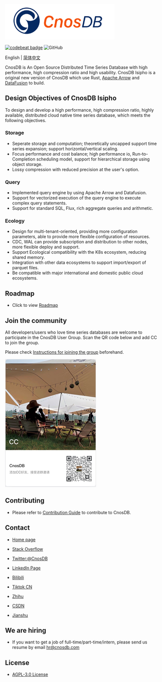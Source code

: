 
<img src="docs/source/_static/img/cnosdb_logo_white.svg" width="360"/>

<a href="https://codebeat.co/projects/github-com-cnosdatabase-cnosdb-main"><img alt="codebeat badge" src="https://codebeat.co/badges/23007af1-7b99-419c-81a8-7bfb6dac31b9" /></a>
![GitHub](https://img.shields.io/github/license/cnosdb/cnosdb)

English | [简体中文](./README_CN.md)

CnosDB is An Open Source Distributed Time Series Database with high performance, high compression ratio and high usability.
CnosDB Isipho is a original new version of CnosDB which use Rust, [Apache Arrow](https://arrow.apache.org/) and [DataFusion](https://github.com/apache/arrow-datafusion) to build.


## Design Objectives of CnosDB Isipho

To design and develop a high performance, high compression ratio, highly available, distributed cloud native time series database, which meets the following objectives.
### Storage
- Seperate storage and computation; theoretically uncapped support time series expansion; support horizontal/vertical scaling. 
- Focus performance and cost balance; high performance io, Run-to-Completion scheduling model, support for hierarchical storage using object storage.
- Lossy compression with reduced precision at the user's option.
### Query
- Implemented query engine by using Apache Arrow and Datafusion.
- Support for vectorized execution of the query engine to execute complex query statements.
- Support for standard SQL, Flux, rich aggregate queries and arithmetic.
### Ecology
- Design for multi-tenant-oriented, providing more configuration parameters, able to provide more flexible configuration of resources.
- CDC, WAL can provide subscription and distribution to other nodes, more flexible deploy and support.
- Support Ecological compatibility with the K8s ecosystem, reducing shared memory.
- Integration with other data ecosystems to support import/export of parquet files.
- Be compatible with major international and domestic public cloud ecosystems.

## Roadmap
- Click to view [Roadmap](docs/roadmap/ROADMAP.md)

## Join the community
All developers/users who love time series databases are welcome to participate in the CnosDB User Group. Scan the QR code below and add CC to join the group.

Please check [Instructions for joining the group](./docs/guidelines/CnosDBWeChatUserGroupGuidelines.md) beforehand.

<img src="docs/source/_static/img/u.jpg" width="300"/>

## Contributing

* Please refer to [Contribution Guide](./CONTRIBUTING_EN.md) to contribute to CnosDB.

## Contact

* [Home page](https://cnosdb.com)

* [Stack Overflow](https://stackoverflow.com/questions/tagged/cnosdb)

* [Twitter:@CnosDB](https://twitter.com/CnosDB)

* [LinkedIn Page](https://www.linkedin.com/company/cnosdb)

* [Bilibili](https://space.bilibili.com/36231559)

* [Tiktok CN](https://www.douyin.com/user/MS4wLjABAAAA6ua1UPmYWCcTl0AT0Lf1asILf9ogmj7J257KEq812csox9FBrAkxxKcok1GIzPMv)

* [Zhihu](https://www.zhihu.com/org/cnosdb)

* [CSDN](https://blog.csdn.net/CnosDB)

* [Jianshu](https://www.jianshu.com/u/745811688e9e)

## We are hiring
* If you want to get a job of full-time/part-time/intern, please send us resume by email hr@cnosdb.com

## License

* [AGPL-3.0 License](./LICENSE.md)